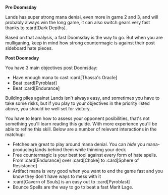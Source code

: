 **Pre Doomsday**

Lands has super strong mana denial, even more in game 2 and 3, and will probably
always win the long game, it can also switch gears very fast thanks to
:card[Dark Depths].

Based on that analysis, a fast Doomsday is the way to go. But when you are
mulliganing, keep in mind how strong countermagic is against their post
sideboard hate pieces.

**Post Doomsday**

You have 3 main objectives post Doomsday:

- Have enough mana to cast :card[Thassa's Oracle]
- Beat :card[Pyroblast]
- Beat :card[Endurance]

Building piles against Lands isn't always easy, and sometimes you have to take
some risks, but if you play to your objectives in the priority listed above, you
should be well set for victory.

You have to learn how to assess your opponent posibilities, that's not something
you'll learn reading this guide. With more experience you'll be able to refine this
skill. Below are a number of relevant interactions in the matchup:

- Fetches are great to play around mana denial. You can *hide* you
  mana-producing lands behind them while thinning your deck
- Free countermagic is your best tool against every form of hate spells. From
  :card[Endurance] over :card[Choke] to :card[Sphere of Resistance]
- Artifact mana is very good when you want to end the game fast and you know
  they don't have ways to mess with it
- :card[Cavern of Souls] is an easy out to :card[Pyroblast]
- Bounce Spells are the way to go to beat a fast Marit Lage.
